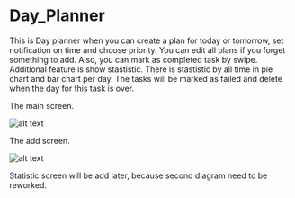 # Day_Planner
This is Day planner when you can create a plan for today or tomorrow, set notification on time and choose priority.
You can edit all plans if you forget something to add. Also, you can mark as completed task by swipe. Additional feature is show stastistic.
There is stastistic by all time in pie chart and bar chart per day. 
The tasks will be marked as failed and delete when the day for this task is over.

The main screen.

![alt text](https://i.imgur.com/6TmL7QK.jpg)

The add screen. 

![alt text](https://i.imgur.com/CeB09zt.jpg)

Statistic screen will be add later, because second diagram need to be reworked.
